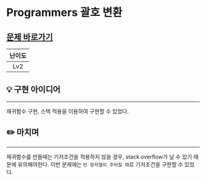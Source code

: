 # Programmers 괄호 변환
## [문제 바로가기](https://school.programmers.co.kr/learn/courses/30/lessons/60058)
|난이도|
| :--: |
| Lv2 |

## 💡 구현 아이디어
---
재귀함수 구현, 스택 적용을 이용하여 구현할 수 있었다.

## ✏️ 마치며
---
재귀함수를 만들때는 기저조건을 적용하지 않을 경우, stack overflow가 날 수 있기 때문에 유의해야한다. 이번 문제에는 `빈 문자열이 주어질 때`로 기저조건을 구현할 수 있었다.
